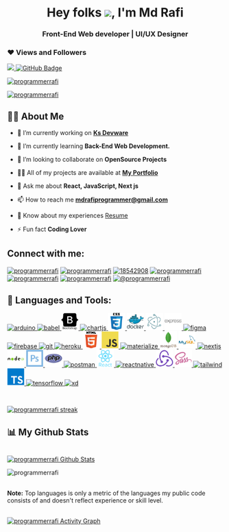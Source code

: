 <!-- <a href="#"><img width="100%" height="auto" src="https://i.imgur.com/iXuL1HG.png" height="175px"/></a> -->

<h1 align="center">Hey folks <img src="https://raw.githubusercontent.com/MartinHeinz/MartinHeinz/master/wave.gif" width="30px">, I'm Md Rafi</h1>
<h3 align="center">Front-End Web developer | UI/UX Designer</h3>

### ❤ Views and Followers

<p>
<a href="https://github.com/Meghna-DAS/github-profile-views-counter">
    <img src="https://komarev.com/ghpvc/?username=programmerrafi">
</a>
<a href="https://github.com/programmerrafi?tab=followers"><img src="https://img.shields.io/github/followers/programmerrafi?label=Followers&style=social" alt="GitHub Badge"></a> </p>

<p align="left"> <a href="https://github.com/ryo-ma/github-profile-trophy"><img src="https://github-profile-trophy.vercel.app/?username=programmerrafi" alt="programmerrafi" /></a> </p>

<p align="left"> <a href="https://twitter.com/programmerrafi" target="blank"><img src="https://img.shields.io/twitter/follow/programmerrafi?logo=twitter&style=for-the-badge" alt="programmerrafi" /></a> </p>

## 🙋‍♂️ About Me

- 🔭 I’m currently working on **[Ks Devware](https://ksdevware.com/)**

- 🌱 I’m currently learning **Back-End Web Development.**

- 👯 I’m looking to collaborate on **OpenSource Projects**

- 👨‍💻 All of my projects are available at **[My Portfolio](https://portfolio-mdrafi.vercel.app)**
- 💬 Ask me about **React, JavaScript, Next js**

- 📫 How to reach me **mdrafiprogrammer@gmail.com**

- 📄 Know about my experiences [Resume](https://drive.google.com/file/d/1oPbJtvxxLwkIwQhmYOwTbX5621bZwZ43/view?usp=sharing)

- ⚡ Fun fact **Coding Lover**

## Connect with me:

<p align="left">

<a href="https://twitter.com/programmerrafi" target="blank"><img align="center" src="https://raw.githubusercontent.com/rahuldkjain/github-profile-readme-generator/master/src/images/icons/Social/twitter.svg" alt="programmerrafi" height="30" width="40" /></a>
<a href="https://linkedin.com/in/programmerrafi" target="blank"><img align="center" src="https://raw.githubusercontent.com/rahuldkjain/github-profile-readme-generator/master/src/images/icons/Social/linked-in-alt.svg" alt="programmerrafi" height="30" width="40" /></a>
<a href="https://stackoverflow.com/users/21198712/md-rafi" target="blank"><img align="center" src="https://raw.githubusercontent.com/rahuldkjain/github-profile-readme-generator/master/src/images/icons/Social/stack-overflow.svg" alt="18542908" height="30" width="40" /></a>
<a href="https://fb.com/programmerrafi" target="blank"><img align="center" src="https://raw.githubusercontent.com/rahuldkjain/github-profile-readme-generator/master/src/images/icons/Social/facebook.svg" alt="programmerrafi" height="30" width="40" /></a>
<a href="https://instagram.com/programmerrafi" target="blank"><img align="center" src="https://raw.githubusercontent.com/rahuldkjain/github-profile-readme-generator/master/src/images/icons/Social/instagram.svg" alt="programmerrafi" height="30" width="40" /></a>
<a href="https://dribbble.com/programmerrafi" target="blank"><img align="center" src="https://raw.githubusercontent.com/rahuldkjain/github-profile-readme-generator/master/src/images/icons/Social/dribbble.svg" alt="programmerrafi" height="30" width="40" /></a>
<a href="https://youtube.com/@programmerrafi" target="blank"><img align="center" src="https://raw.githubusercontent.com/rahuldkjain/github-profile-readme-generator/master/src/images/icons/Social/youtube.svg" alt="@programmerrafi" height="30" width="40" /></a>

</p>

## 🚀 Languages and Tools:

<p align="left"> <a href="https://www.arduino.cc/" target="_blank"> <img src="https://cdn.worldvectorlogo.com/logos/arduino-1.svg" alt="arduino" width="40" height="40"/> </a> <a href="https://babeljs.io/" target="_blank"> <img src="https://www.vectorlogo.zone/logos/babeljs/babeljs-icon.svg" alt="babel" width="40" height="40"/> </a> <a href="https://getbootstrap.com" target="_blank"> <img src="https://raw.githubusercontent.com/devicons/devicon/master/icons/bootstrap/bootstrap-plain-wordmark.svg" alt="bootstrap" width="40" height="40"/> </a> <a href="https://www.chartjs.org" target="_blank"> <img src="https://www.chartjs.org/media/logo-title.svg" alt="chartjs" width="40" height="40"/> </a> <a href="https://www.w3schools.com/css/" target="_blank"> <img src="https://raw.githubusercontent.com/devicons/devicon/master/icons/css3/css3-original-wordmark.svg" alt="css3" width="40" height="40"/> </a> <a href="https://www.docker.com/" target="_blank"> <img src="https://raw.githubusercontent.com/devicons/devicon/master/icons/docker/docker-original-wordmark.svg" alt="docker" width="40" height="40"/> </a> <a href="https://www.electronjs.org" target="_blank"> <img src="https://raw.githubusercontent.com/devicons/devicon/master/icons/electron/electron-original.svg" alt="electron" width="40" height="40"/> </a> <a href="https://expressjs.com" target="_blank"> <img src="https://raw.githubusercontent.com/devicons/devicon/master/icons/express/express-original-wordmark.svg" alt="express" width="40" height="40"/> </a> <a href="https://www.figma.com/" target="_blank"> <img src="https://www.vectorlogo.zone/logos/figma/figma-icon.svg" alt="figma" width="40" height="40"/> </a> <a href="https://firebase.google.com/" target="_blank"> <img src="https://www.vectorlogo.zone/logos/firebase/firebase-icon.svg" alt="firebase" width="40" height="40"/> </a> <a href="https://git-scm.com/" target="_blank"> <img src="https://www.vectorlogo.zone/logos/git-scm/git-scm-icon.svg" alt="git" width="40" height="40"/> </a> <a href="https://heroku.com" target="_blank"> <img src="https://www.vectorlogo.zone/logos/heroku/heroku-icon.svg" alt="heroku" width="40" height="40"/> </a> <a href="https://www.w3.org/html/" target="_blank"> <img src="https://raw.githubusercontent.com/devicons/devicon/master/icons/html5/html5-original-wordmark.svg" alt="html5" width="40" height="40"/> </a> <a href="https://developer.mozilla.org/en-US/docs/Web/JavaScript" target="_blank"> <img src="https://raw.githubusercontent.com/devicons/devicon/master/icons/javascript/javascript-original.svg" alt="javascript" width="40" height="40"/> </a> <a href="https://materializecss.com/" target="_blank"> <img src="https://raw.githubusercontent.com/prplx/svg-logos/5585531d45d294869c4eaab4d7cf2e9c167710a9/svg/materialize.svg" alt="materialize" width="40" height="40"/> </a> <a href="https://www.mongodb.com/" target="_blank"> <img src="https://raw.githubusercontent.com/devicons/devicon/master/icons/mongodb/mongodb-original-wordmark.svg" alt="mongodb" width="40" height="40"/> </a> <a href="https://www.mysql.com/" target="_blank"> <img src="https://raw.githubusercontent.com/devicons/devicon/master/icons/mysql/mysql-original-wordmark.svg" alt="mysql" width="40" height="40"/> </a> <a href="https://nextjs.org/" target="_blank"> <img src="https://cdn.worldvectorlogo.com/logos/nextjs-3.svg" alt="nextjs" width="40" height="40"/> </a> <a href="https://nodejs.org" target="_blank"> <img src="https://raw.githubusercontent.com/devicons/devicon/master/icons/nodejs/nodejs-original-wordmark.svg" alt="nodejs" width="40" height="40"/> </a> <a href="https://www.photoshop.com/en" target="_blank"> <img src="https://raw.githubusercontent.com/devicons/devicon/master/icons/photoshop/photoshop-line.svg" alt="photoshop" width="40" height="40"/> </a> <a href="https://www.php.net" target="_blank"> <img src="https://raw.githubusercontent.com/devicons/devicon/master/icons/php/php-original.svg" alt="php" width="40" height="40"/> </a> <a href="https://postman.com" target="_blank"> <img src="https://www.vectorlogo.zone/logos/getpostman/getpostman-icon.svg" alt="postman" width="40" height="40"/> </a> <a href="https://reactjs.org/" target="_blank"> <img src="https://raw.githubusercontent.com/devicons/devicon/master/icons/react/react-original-wordmark.svg" alt="react" width="40" height="40"/> </a> <a href="https://reactnative.dev/" target="_blank"> <img src="https://reactnative.dev/img/header_logo.svg" alt="reactnative" width="40" height="40"/> </a> <a href="https://redux.js.org" target="_blank"> <img src="https://raw.githubusercontent.com/devicons/devicon/master/icons/redux/redux-original.svg" alt="redux" width="40" height="40"/> </a> <a href="https://sass-lang.com" target="_blank"> <img src="https://raw.githubusercontent.com/devicons/devicon/master/icons/sass/sass-original.svg" alt="sass" width="40" height="40"/> </a> <a href="https://tailwindcss.com/" target="_blank"> <img src="https://www.vectorlogo.zone/logos/tailwindcss/tailwindcss-icon.svg" alt="tailwind" width="40" height="40"/> </a> <a href="https://www.typescriptlang.org/" target="_blank" rel="noreferrer"> <img src="https://raw.githubusercontent.com/devicons/devicon/master/icons/typescript/typescript-original.svg" alt="typescript" width="40" height="40"/> </a><a href="https://www.tensorflow.org" target="_blank"> <img src="https://www.vectorlogo.zone/logos/tensorflow/tensorflow-icon.svg" alt="tensorflow" width="40" height="40"/> </a> <a href="https://www.adobe.com/products/xd.html" target="_blank"> <img src="https://cdn.worldvectorlogo.com/logos/adobe-xd.svg" alt="xd" width="40" height="40"/> </a> </p>
<br/>

</p>

<p align="left">
    <a href="https://github.com/programmerrafi/github-readme-streak-stats">
        <img title="🔥 Get streak stats for your profile at git.io/streak-stats" alt="programmerrafi streak" src="https://github-readme-streak-stats.herokuapp.com/?user=programmerrafi&theme=black-ice&hide_border=true&stroke=0000&background=060A0CD0"/>
    </a>
</p>

## 📊 My Github Stats

  <br/>
    <a href="https://github.com/programmerrafi/github-readme-stats"><img alt="programmerrafi Github Stats" src="https://github-readme-stats.vercel.app/api?username=programmerrafi&show_icons=true&count_private=true&theme=react&hide_border=true&bg_color=0D1117" /></a>
  <!-- <a href="https://github.com/programmerrafi/github-readme-stats"><img alt="programmerrafi Top Languages" src="https://github-readme-stats.vercel.app/api/top-langs/?username=programmerrafi&langs_count=8&count_private=true&layout=compact&theme=react&hide_border=true&bg_color=0D1117" /></a> -->
  <p><img alt="programmerrafi" src="https://github-readme-stats.vercel.app/api/top-langs/?username=programmerrafi&langs_count=8&count_private=true&layout=compact&theme=react&hide_border=true&bg_color=0D1117" /></p>
  <br/>
  <b>Note:</b> Top languages is only a metric of the languages my public code consists of and doesn't reflect experience or skill level.

<br/>
<br/>

<a href="https://github.com/programmerrafi/github-readme-activity-graph"><img alt="programmerrafi Activity Graph" src="https://activity-graph.herokuapp.com/graph?username=programmerrafi&bg_color=0D1117&color=5BCDEC&line=5BCDEC&point=FFFFFF&hide_border=true" /></a>

<br/>
<br/>
